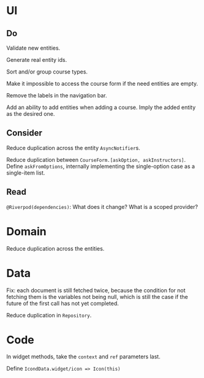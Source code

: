 # UI

## Do

Validate new entities.

Generate real entity ids.

Sort and/or group course types.

Make it impossible to access the course form if the need entities are empty.

Remove the labels in the navigation bar.

Add an ability to add entities when adding a course. Imply the added entity as 
the desired one.

## Consider

Reduce duplication across the entity `AsyncNotifier`s.

Reduce duplication between `CourseForm.[askOption, askInstructors]`. 
Define `askFromOptions`, internally implementing the single-option case as a 
single-item list.

## Read

`@Riverpod(dependencies)`: What does it change? What is a scoped provider?

# Domain

Reduce duplication across the entities.

# Data

Fix: each document is still fetched twice, because the condition for not 
fetching them is the variables not being null, which is still the case if the 
future of the first call has not yet completed.

Reduce duplication in `Repository`.

# Code

In widget methods, take the `context` and `ref` parameters last.

Define `IcondData.widget/icon => Icon(this)`

